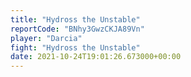 ```yaml
---
title: "Hydross the Unstable"
reportCode: "BNhy3GwzCKJA89Vn"
player: "Darcia"
fight: "Hydross the Unstable"
date: 2021-10-24T19:01:26.673000+00:00
---
```

